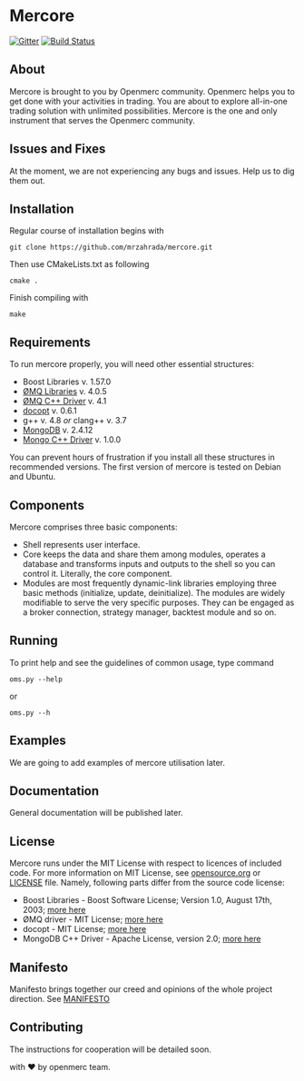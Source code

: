 # Mercore

[![Gitter](https://badges.gitter.im/Join%20Chat.svg)](https://gitter.im/openMerc/openmerc?utm_source=badge&utm_medium=badge&utm_campaign=pr-badge)
[![Build Status](https://travis-ci.org/mrzahrada/mercore.svg?branch=master)](https://travis-ci.org/mrzahrada/mercore)

## About

Mercore is brought to you by Openmerc community. Openmerc helps you to get done with your activities in trading. You are about to explore all-in-one trading solution with unlimited possibilities. Mercore is the one and only instrument that serves the Openmerc community. 

## Issues and Fixes

At the moment, we are not experiencing any bugs and issues. Help us to dig them out. 

## Installation

Regular course of installation begins with

`git clone https://github.com/mrzahrada/mercore.git`

Then use CMakeLists.txt as following 

`cmake .`

Finish compiling with

`make`


## Requirements

To run mercore properly, you will need other essential structures:

* Boost Libraries v. 1.57.0
* [ØMQ Libraries](http://github.com/zeromq/libzmq) v. 4.0.5
* [ØMQ C++ Driver](http://github.com/zeromq/cppzmq) v. 4.1 
* [docopt](http://github.com/docopt/docopt) v. 0.6.1 
* g++ v. 4.8 *or* clang++ v. 3.7
* [MongoDB](http://github.com/mongodb/mongo) v. 2.4.12 
* [Mongo C++ Driver](http://github.com/mongodb/mongo-cxx-driver) v. 1.0.0 

You can prevent hours of frustration if you install all these structures in recommended versions. The first version of mercore is tested on Debian and Ubuntu.

## Components

Mercore comprises three basic components:
- Shell represents user interface.
- Core keeps the data and share them among modules, operates a database and transforms inputs and outputs to the shell so you can control it. Literally, the core component.
- Modules are most frequently dynamic-link libraries employing three basic methods (initialize, update, deinitialize). The modules are widely modifiable to serve the very specific purposes. They can be engaged as a broker connection, strategy manager, backtest module and so on.

## Running

To print help and see the guidelines of common usage, type command 

`oms.py --help`
 
or

`oms.py --h`

## Examples

We are going to add examples of mercore utilisation later.

## Documentation

General documentation will be published later. 

## License

Mercore runs under the MIT License with respect to licences of included code. For more information on MIT License, see [opensource.org](http://opensource.org/licenses/MIT) or [LICENSE](https://github.com/mrzahrada/mercore/blob/master/LICENSE) file.
Namely, following parts differ from the source code license:

* Boost Libraries - Boost Software License; Version 1.0, August 17th, 2003; [more here](http://www.boost.org/)
* ØMQ driver - MIT License; [more here](http://github.com/zeromq/cppzmq)
* docopt - MIT License; [more here](http://github.com/docopt/docopt)
* MongoDB C++ Driver - Apache License, version 2.0; [more here](http://github.com/mongodb/mongo-cxx-driver)

## Manifesto

Manifesto brings together our creed and opinions of the whole project direction. See [MANIFESTO](https://github.com/mrzahrada/mercore/blob/master/MANIFESTO.md)

## Contributing

The instructions for cooperation will be detailed soon. 



with &hearts; by openmerc team.
